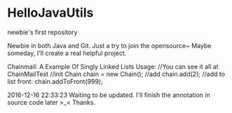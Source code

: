 # HelloJavaUtils
newbie's first repository

Newbie in both Java and Git.
Just a try to join the opensource~
Maybe someday, I'll create a real helpful project.

Chainmail:
A Example Of Singly Linked Lists
  Usage:
    //You can see it all at ChainMailTest
    //init
    Chain<Integer> chain = new Chain<Integer>();
    //add
    chain.add(2);
    //add to list front:
    chain.addToFront(999);
    
2016-12-16 22:33:23
Waiting to be updated.
I'll finish the annotation in source code later >_<
Thanks.
